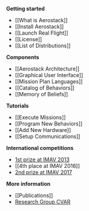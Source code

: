 **Getting started**
* [[What is Aerostack]]
* [[Install Aerostack]]
* [[Launch Real Flight]]
* [[License]]
* [[List of Distributions]]

**Components**
* [[Aerostack Architecture]]
* [[Graphical User Interface]]
* [[Mission Plan Languages]]
* [[Catalog of Behaviors]] 
* [[Memory of Beliefs]]

**Tutorials**
* [[Execute Missions]]
* [[Program New Behaviors]]
* [[Add New Hardware]]
* [[Setup Communications]]

**International competitions**
* [1st prize at IMAV 2013](http://www.vision4uav.eu/?q=swarm "http://www.vision4uav.eu")
* [[4th place at IMAV 2016]]
* [2nd prize at IMAV 2017](https://www.youtube.com/watch?v=HOR8kDi8EDI)

**More information**
* [[Publications]]
* [Research Group CVAR](https://www.researchgate.net/lab/Computer-Vision-and-Aerial-Robotics-Pascual-Campoy)
